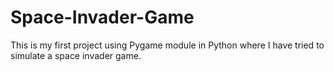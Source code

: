 # Space-Invader-Game
This is my first project using Pygame module in Python where I have tried to simulate a space invader game.
